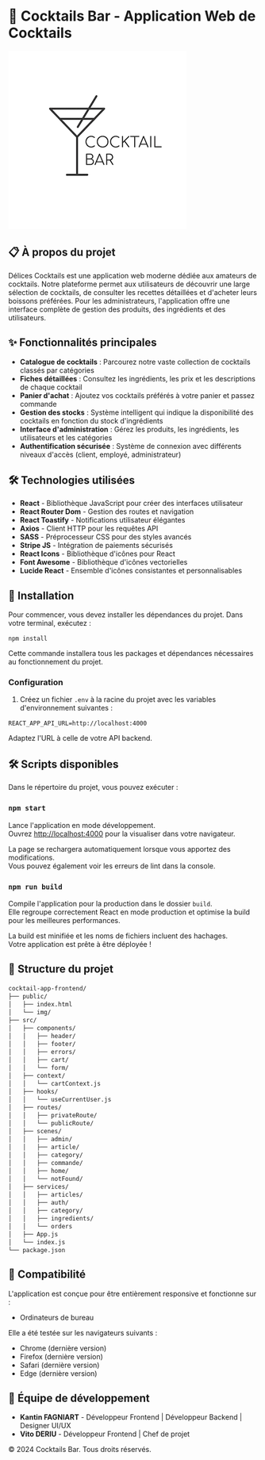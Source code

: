 # 🍹 Cocktails Bar - Application Web de Cocktails

![logo.png](public/img/logo.png)

## 📋 À propos du projet

Délices Cocktails est une application web moderne dédiée aux amateurs de cocktails. Notre plateforme permet aux utilisateurs de découvrir une large sélection de cocktails, de consulter les recettes détaillées et d'acheter leurs boissons préférées. Pour les administrateurs, l'application offre une interface complète de gestion des produits, des ingrédients et des utilisateurs.

## ✨ Fonctionnalités principales

- **Catalogue de cocktails** : Parcourez notre vaste collection de cocktails classés par catégories
- **Fiches détaillées** : Consultez les ingrédients, les prix et les descriptions de chaque cocktail
- **Panier d'achat** : Ajoutez vos cocktails préférés à votre panier et passez commande
- **Gestion des stocks** : Système intelligent qui indique la disponibilité des cocktails en fonction du stock d'ingrédients
- **Interface d'administration** : Gérez les produits, les ingrédients, les utilisateurs et les catégories
- **Authentification sécurisée** : Système de connexion avec différents niveaux d'accès (client, employé, administrateur)


##  🛠️ Technologies utilisées

- **React** - Bibliothèque JavaScript pour créer des interfaces utilisateur
- **React Router Dom** - Gestion des routes et navigation
- **React Toastify** - Notifications utilisateur élégantes
- **Axios** - Client HTTP pour les requêtes API
- **SASS** - Préprocesseur CSS pour des styles avancés
- **Stripe JS** - Intégration de paiements sécurisés
- **React Icons** - Bibliothèque d'icônes pour React
- **Font Awesome** - Bibliothèque d'icônes vectorielles
- **Lucide React** - Ensemble d'icônes consistantes et personnalisables


## 🚀 Installation

Pour commencer, vous devez installer les dépendances du projet. Dans votre terminal, exécutez :

```shell script
npm install
```


Cette commande installera tous les packages et dépendances nécessaires au fonctionnement du projet.

### Configuration

1. Créez un fichier `.env` à la racine du projet avec les variables d'environnement suivantes :

```
REACT_APP_API_URL=http://localhost:4000
```


Adaptez l'URL à celle de votre API backend.

## 🛠️ Scripts disponibles

Dans le répertoire du projet, vous pouvez exécuter :

### `npm start`

Lance l'application en mode développement.\
Ouvrez [http://localhost:4000](http://localhost:4000) pour la visualiser dans votre navigateur.

La page se rechargera automatiquement lorsque vous apportez des modifications.\
Vous pouvez également voir les erreurs de lint dans la console.


### `npm run build`

Compile l'application pour la production dans le dossier `build`.\
Elle regroupe correctement React en mode production et optimise la build pour les meilleures performances.

La build est minifiée et les noms de fichiers incluent des hachages.\
Votre application est prête à être déployée !

## 🧱 Structure du projet

```
cocktail-app-frontend/
├── public/
│   ├── index.html
│   └── img/
├── src/
│   ├── components/
│   │   ├── header/
│   │   ├── footer/
│   │   ├── errors/
│   │   ├── cart/
│   │   └── form/
│   ├── context/
│   │   └── cartContext.js
│   ├── hooks/
│   │   └── useCurrentUser.js
│   ├── routes/
│   │   ├── privateRoute/
│   │   └── publicRoute/
│   ├── scenes/
│   │   ├── admin/
│   │   ├── article/
│   │   ├── category/
│   │   ├── commande/
│   │   ├── home/
│   │   └── notFound/
│   ├── services/
│   │   ├── articles/
│   │   ├── auth/
│   │   ├── category/
│   │   ├── ingredients/
│   │   └── orders
│   ├── App.js
│   └── index.js
└── package.json
```


## 📱 Compatibilité

L'application est conçue pour être entièrement responsive et fonctionne sur :
- Ordinateurs de bureau

Elle a été testée sur les navigateurs suivants :
- Chrome (dernière version)
- Firefox (dernière version)
- Safari (dernière version)
- Edge (dernière version)

## 👥 Équipe de développement

- **Kantin FAGNIART** - Développeur Frontend | Développeur Backend | Designer UI/UX
- **Vito DERIU** - Développeur Frontend | Chef de projet

© 2024 Cocktails Bar. Tous droits réservés.